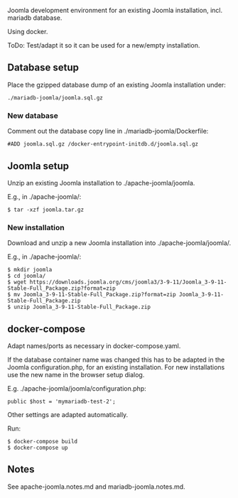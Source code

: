 Joomla development environment for an existing Joomla installation,
incl. mariadb database.

Using docker.

ToDo: Test/adapt it so it can be used for a new/empty installation.

## Database setup

Place the gzipped database dump of an existing Joomla installation under:

    ./mariadb-joomla/joomla.sql.gz

### New database

Comment out the database copy line in ./mariadb-joomla/Dockerfile:

    #ADD joomla.sql.gz /docker-entrypoint-initdb.d/joomla.sql.gz

## Joomla setup

Unzip an existing Joomla installation to ./apache-joomla/joomla.

E.g., in ./apache-joomla/:

    $ tar -xzf joomla.tar.gz

### New installation

Download and unzip a new Joomla installation into ./apache-joomla/joomla/.

E.g., in ./apache-joomla/:

    $ mkdir joomla
    $ cd joomla/
    $ wget https://downloads.joomla.org/cms/joomla3/3-9-11/Joomla_3-9-11-Stable-Full_Package.zip?format=zip
    $ mv Joomla_3-9-11-Stable-Full_Package.zip?format=zip Joomla_3-9-11-Stable-Full_Package.zip
    $ unzip Joomla_3-9-11-Stable-Full_Package.zip

## docker-compose

Adapt names/ports as necessary in docker-compose.yaml.

If the database container name was changed this has to be adapted in the Joomla
configuration.php, for an existing installation. For new installations use the
new name in the browser setup dialog.

E.g. ./apache-joomla/joomla/configuration.php:

    public $host = 'mymariadb-test-2';

Other settings are adapted automatically.

Run:

    $ docker-compose build
    $ docker-compose up

## Notes

See apache-joomla.notes.md and mariadb-joomla.notes.md.

